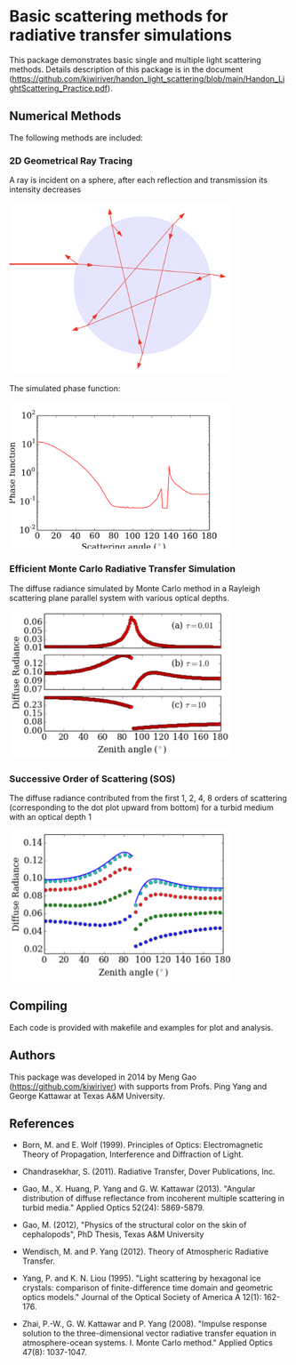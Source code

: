 # Basic scattering methods for radiative transfer simulations

This package demonstrates basic single and multiple light scattering methods.
Details description of this package is in the document (https://github.com/kiwiriver/handon_light_scattering/blob/main/Handon_LightScattering_Practice.pdf).


## Numerical Methods
The following methods are included:

### 2D Geometrical Ray Tracing
A ray is incident on a sphere, after each reflection and transmission its intensity decreases

<img src="https://github.com/kiwiriver/handon_light_scattering/blob/main/Ray_Tracing/example/ray_path.png" alt="drawing" width="400"/>

The simulated phase function:

<img src="https://github.com/kiwiriver/handon_light_scattering/blob/main/Ray_Tracing/example/sphere_nr_1.33/phase_function.png" alt="drawing" width="400"/>

### Efficient Monte Carlo Radiative Transfer Simulation
The diffuse radiance simulated by Monte Carlo method in a Rayleigh scattering plane parallel system with various optical depths.

<img src="https://github.com/kiwiriver/handon_light_scattering/blob/main/Monte_Carlo/example/mc.png" alt="drawing" width="400"/>


### Successive Order of Scattering (SOS)
The diffuse radiance contributed from the first 1, 2, 4, 8 orders of scattering (corresponding to the dot plot upward from bottom) for a turbid medium with an optical depth 1

<img src="https://github.com/kiwiriver/handon_light_scattering/blob/main/SOS/example/sos.png" alt="drawing" width="400"/>


## Compiling
Each code is provided with makefile and examples for plot and analysis.

## Authors
This package was developed in 2014 by Meng Gao (https://github.com/kiwiriver) with supports from Profs. Ping Yang and George Kattawar at Texas A&M University. 

## References
- Born, M. and E. Wolf (1999). Principles of Optics: Electromagnetic Theory of Propagation, Interference and Diffraction of Light.

- Chandrasekhar, S. (2011). Radiative Transfer, Dover Publications, Inc.

- Gao, M., X. Huang, P. Yang and G. W. Kattawar (2013). "Angular distribution of diffuse reflectance from incoherent multiple scattering in turbid media." Applied Optics 52(24): 5869-5879.

- Gao, M. (2012), "Physics of the structural color on the skin of cephalopods", PhD Thesis, Texas A&M University

- Wendisch, M. and P. Yang (2012). Theory of Atmospheric Radiative Transfer.

- Yang, P. and K. N. Liou (1995). "Light scattering by hexagonal ice crystals: comparison of finite-difference time domain and geometric optics models." Journal of the Optical Society of America A 12(1): 162-176.

- Zhai, P.-W., G. W. Kattawar and P. Yang (2008). "Impulse response solution to the three-dimensional vector radiative transfer equation in atmosphere-ocean systems. I. Monte Carlo method." Applied Optics 47(8): 1037-1047.

